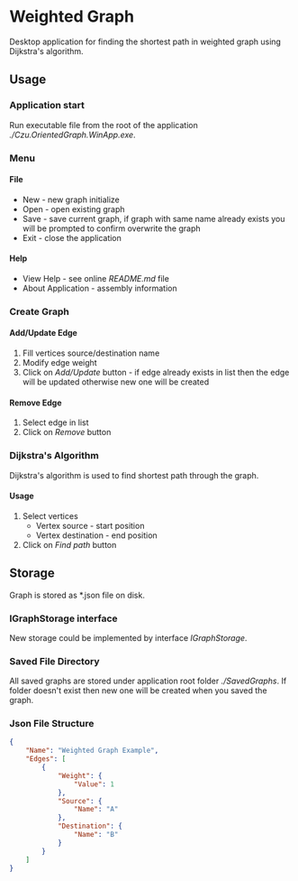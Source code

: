 # Weighted Graph

Desktop application for finding the shortest path in weighted graph using Dijkstra's algorithm.

## Usage

### Application start
Run executable file from the root of the application *./Czu.OrientedGraph.WinApp.exe*.

### Menu

#### File

* New - new graph initialize
* Open - open existing graph
* Save - save current graph, if graph with same name already exists you will be prompted to confirm overwrite the graph
* Exit - close the application

#### Help

* View Help - see online *README.md* file
* About Application - assembly information

### Create Graph

#### Add/Update Edge

1) Fill vertices source/destination name
2) Modify edge weight
3) Click on *Add/Update* button - if edge already exists in list then the edge will be updated otherwise new one will be created

#### Remove Edge

1) Select edge in list
2) Click on *Remove* button

### Dijkstra's Algorithm

Dijkstra's algorithm is used to find shortest path through the graph.

#### Usage

1) Select vertices
   * Vertex source - start position
   * Vertex destination - end position
2) Click on *Find path* button

## Storage

Graph is stored as *.json file on disk.

### IGraphStorage interface

New storage could be implemented by interface *IGraphStorage*.

### Saved File Directory

All saved graphs are stored under application root folder *./SavedGraphs*. If folder doesn't exist then new one will be created when you saved the graph.

### Json File Structure

```json
{
    "Name": "Weighted Graph Example",
    "Edges": [
        {
            "Weight": {
                "Value": 1
            },
            "Source": {
                "Name": "A"
            },
            "Destination": {
                "Name": "B"
            }
        }
    ]
}
```